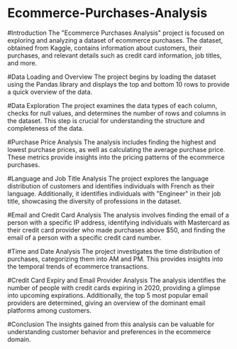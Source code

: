 # Ecommerce-Purchases-Analysis
#Introduction
The "Ecommerce Purchases Analysis" project is focused on exploring and analyzing a dataset of ecommerce purchases. The dataset, obtained from Kaggle, contains information about customers, their purchases, and relevant details such as credit card information, job titles, and more.

#Data Loading and Overview
The project begins by loading the dataset using the Pandas library and displays the top and bottom 10 rows to provide a quick overview of the data.

#Data Exploration
The project examines the data types of each column, checks for null values, and determines the number of rows and columns in the dataset. This step is crucial for understanding the structure and completeness of the data.

#Purchase Price Analysis
The analysis includes finding the highest and lowest purchase prices, as well as calculating the average purchase price. These metrics provide insights into the pricing patterns of the ecommerce purchases.

#Language and Job Title Analysis
The project explores the language distribution of customers and identifies individuals with French as their language. Additionally, it identifies individuals with "Engineer" in their job title, showcasing the diversity of professions in the dataset.

#Email and Credit Card Analysis
The analysis involves finding the email of a person with a specific IP address, identifying individuals with Mastercard as their credit card provider who made purchases above $50, and finding the email of a person with a specific credit card number.

#Time and Date Analysis
The project investigates the time distribution of purchases, categorizing them into AM and PM. This provides insights into the temporal trends of ecommerce transactions.

#Credit Card Expiry and Email Provider Analysis
The analysis identifies the number of people with credit cards expiring in 2020, providing a glimpse into upcoming expirations. Additionally, the top 5 most popular email providers are determined, giving an overview of the dominant email platforms among customers.

#Conclusion
The insights gained from this analysis can be valuable for understanding customer behavior and preferences in the ecommerce domain.

